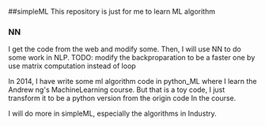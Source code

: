 ##simpleML
This repository is just for me to learn ML algorithm

### NN
I get the code from the web and modify some.
Then, I will use NN to do some work in NLP.
TODO: modify the backproparation to be a faster one by use matrix computation instead of loop




In 2014, I have write some ml algorithm code in python_ML where I learn the Andrew ng's MachineLearning course. But that
is a toy code, I just transform it to be a python version from the origin code In the course.

I will do more in simpleML, especially the algorithms in Industry.


